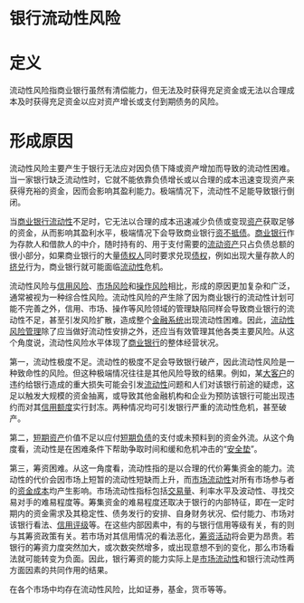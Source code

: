 

# 银行流动性风险


# 定义

流动性风险指商业银行虽然有清偿能力，但无法及时获得充足资金或无法以合理成本及时获得充足资金以应对资产增长或支付到期债务的风险。

# 形成原因

流动性风险主要产生于银行无法应对因负债下降或资产增加而导致的流动性困难。当一家银行缺乏流动性时，它就不能依靠负债增长或以合理的成本迅速变现资产来获得充裕的资金，因而会影响其盈利能力。极端情况下，流动性不足能导致银行倒闭。

当[商业银行流动性](https://baike.baidu.com/item/%E5%95%86%E4%B8%9A%E9%93%B6%E8%A1%8C%E6%B5%81%E5%8A%A8%E6%80%A7)不足时，它无法以合理的成本迅速减少负债或变现[资产](https://baike.baidu.com/item/%E8%B5%84%E4%BA%A7)获取足够的资金，从而影响其盈利水平，极端情况下会导致商业银行[资不抵债](https://baike.baidu.com/item/%E8%B5%84%E4%B8%8D%E6%8A%B5%E5%80%BA)。[商业银行](https://baike.baidu.com/item/%E5%95%86%E4%B8%9A%E9%93%B6%E8%A1%8C)作为存款人和借款人的中介，随时持有的、用于支付需要的[流动资产](https://baike.baidu.com/item/%E6%B5%81%E5%8A%A8%E8%B5%84%E4%BA%A7)只占负债总额的很小部分，如果商业银行的大量[债权人](https://baike.baidu.com/item/%E5%80%BA%E6%9D%83%E4%BA%BA)同时要求兑现[债权](https://baike.baidu.com/item/%E5%80%BA%E6%9D%83)，例如出现大量存款人的[挤兑](https://baike.baidu.com/item/%E6%8C%A4%E5%85%91)行为，商业银行就可能面临[流动性](https://baike.baidu.com/item/%E6%B5%81%E5%8A%A8%E6%80%A7)危机。

流动性风险与[信用风险](https://baike.baidu.com/item/%E4%BF%A1%E7%94%A8%E9%A3%8E%E9%99%A9)、[市场风险](https://baike.baidu.com/item/%E5%B8%82%E5%9C%BA%E9%A3%8E%E9%99%A9)和[操作风险](https://baike.baidu.com/item/%E6%93%8D%E4%BD%9C%E9%A3%8E%E9%99%A9)相比，形成的原因更加复杂和广泛，通常被视为一种综合性风险。流动性风险的产生除了因为商业银行的流动性计划可能不完善之外，信用、市场、操作等风险领域的管理缺陷同样会导致商业银行的流动性不足，甚至引发风险扩散，造成整个[金融系统](https://baike.baidu.com/item/%E9%87%91%E8%9E%8D%E7%B3%BB%E7%BB%9F)出现流动性困难。因此，[流动性风险管理](https://baike.baidu.com/item/%E6%B5%81%E5%8A%A8%E6%80%A7%E9%A3%8E%E9%99%A9%E7%AE%A1%E7%90%86/12748158)除了应当做好流动性安排之外，还应当有效管理其他各类主要风险。从这个角度说，流动性风险水平体现了[商业银行](https://baike.baidu.com/item/%E5%95%86%E4%B8%9A%E9%93%B6%E8%A1%8C)的整体经营状况。

第一，流动性极度不足。流动性的极度不足会导致银行破产，因此流动性风险是一种致命性的风险。但这种极端情况往往是其他风险导致的结果。例如，某[大客户](https://baike.baidu.com/item/%E5%A4%A7%E5%AE%A2%E6%88%B7)的违约给银行造成的重大损失可能会引发[流动性](https://baike.baidu.com/item/%E6%B5%81%E5%8A%A8%E6%80%A7)问题和人们对该银行前途的疑虑，这足以触发大规模的资金抽离，或导致其他金融机构和企业为预防该银行可能出现违约而对其[信用额度](https://baike.baidu.com/item/%E4%BF%A1%E7%94%A8%E9%A2%9D%E5%BA%A6)实行封冻。两种情况均可引发银行严重的流动性危机，甚至破产。

第二，[短期资产](https://baike.baidu.com/item/%E7%9F%AD%E6%9C%9F%E8%B5%84%E4%BA%A7)价值不足以应付[短期负债](https://baike.baidu.com/item/%E7%9F%AD%E6%9C%9F%E8%B4%9F%E5%80%BA)的支付或未预料到的资金外流。从这个角度看，流动性是在困难条件下帮助争取时间和缓和危机冲击的“[安全垫](https://baike.baidu.com/item/%E5%AE%89%E5%85%A8%E5%9E%AB)”。

第三，筹资困难。从这一角度看，流动性指的是以合理的代价筹集资金的能力。流动性的代价会因市场上短暂的流动性短缺而上升，而[市场流动性](https://baike.baidu.com/item/%E5%B8%82%E5%9C%BA%E6%B5%81%E5%8A%A8%E6%80%A7)对所有市场参与者的[资金成本](https://baike.baidu.com/item/%E8%B5%84%E9%87%91%E6%88%90%E6%9C%AC)均产生影响。市场流动性指标包括[交易量](https://baike.baidu.com/item/%E4%BA%A4%E6%98%93%E9%87%8F)、利率水平及波动性、寻找交易对手的难易程度等。筹集资金的难易程度还取决于银行的内部特征，即在一定时期内的资金需求及其稳定性、债务发行的安排、自身财务状况、偿付能力、市场对该银行看法、[信用评级](https://baike.baidu.com/item/%E4%BF%A1%E7%94%A8%E8%AF%84%E7%BA%A7)等。在这些内部因素中，有的与银行信用等级有关，有的则与其筹资政策有关。若市场对其信用情况的看法恶化，[筹资活动](https://baike.baidu.com/item/%E7%AD%B9%E8%B5%84%E6%B4%BB%E5%8A%A8)将会更为昂贵。若银行的筹资力度突然加大，或次数突然增多，或出现意想不到的变化，那么市场看法就可能转变为负面。因此，银行筹资的能力实际上是[市场流动性](https://baike.baidu.com/item/%E5%B8%82%E5%9C%BA%E6%B5%81%E5%8A%A8%E6%80%A7)和银行流动性两方面因素的共同作用的结果。

在各个市场中均存在流动性风险，比如证券，基金，货币等等。